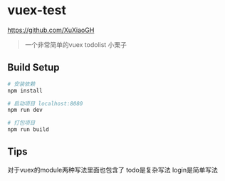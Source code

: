 # vuex-test
https://github.com/XuXiaoGH
> 一个非常简单的vuex todolist 小栗子

## Build Setup

``` bash
# 安装依赖
npm install

# 启动项目 localhost:8080
npm run dev

# 打包项目
npm run build

```
## Tips

对于vuex的module两种写法里面也包含了
todo是复杂写法
login是简单写法
